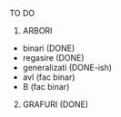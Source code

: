 TO DO

1. ARBORI
- binari (DONE)
- regasire (DONE)
- generalizati (DONE-ish)
- avl (fac binar)
- B (fac binar)

2. GRAFURI (DONE)
